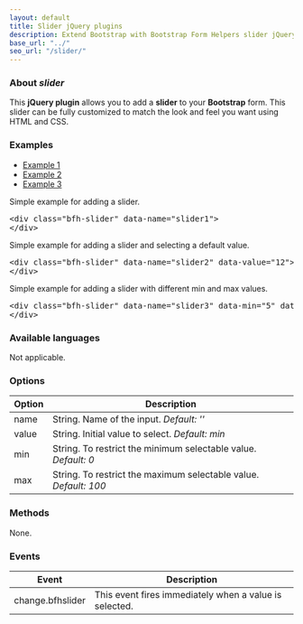 ```yaml
---
layout: default
title: Slider jQuery plugins
description: Extend Bootstrap with Bootstrap Form Helpers slider jQuery plugins.
base_url: "../"
seo_url: "/slider/"
---
```


### About *slider*

This **jQuery plugin** allows you to add a **slider** to your **Bootstrap** form.
This slider can be fully customized to match the look and feel you want using HTML and CSS.


### Examples

<ul id="example-tab" class="nav nav-tabs">
  <li class="active">
    <a href="#example1" data-toggle="tab">Example 1</a>
  </li>
  <li>
    <a href="#example2" data-toggle="tab">Example 2</a>
  </li>
  <li>
    <a href="#example3" data-toggle="tab">Example 3</a>
  </li>
</ul>
<div id="example-content" class="tab-content">
  <div class="tab-pane fade in active" id="example1">
    <form class="example form-inline">
      <p>Simple example for adding a slider.</p>
      <div class="bfh-slider" data-name="slider1">
      </div>
    </form>
    <pre class="prettyprint">&lt;div class="bfh-slider" data-name="slider1"&gt;
&lt;/div&gt;</pre>
  </div>
  <div class="tab-pane fade" id="example2">
    <form class="example form-inline">
      <p>Simple example for adding a slider and selecting a default value.</p>
      <div class="bfh-slider" data-name="slider2" data-value="12">
      </div>
    </form>
    <pre class="prettyprint">&lt;div class="bfh-slider" data-name="slider2" data-value="12"&gt;
&lt;/div&gt;</pre>
  </div>
  <div class="tab-pane fade" id="example3">
    <form class="example form-inline">
      <p>Simple example for adding a slider with different min and max values.</p>
      <div class="bfh-slider" data-name="slider3" data-min="5" data-max="25">
      </div>
    </form>
    <pre class="prettyprint">&lt;div class="bfh-slider" data-name="slider3" data-min="5" data-max="25"&gt;
&lt;/div&gt;</pre>
  </div>
</div>


### Available languages

Not applicable.


### Options
    
<table class="table table-striped">
  <thead>
    <tr>
      <th>Option</th>
      <th>Description</th>
    </tr>
  </thead>
  <tbody>
    <tr>
      <td>name</td>
      <td>String. Name of the input. <em>Default: ''</em></td>
    </tr>
    <tr>
      <td>value</td>
      <td>String. Initial value to select. <em>Default: min</em></td>
    </tr>
    <tr>
      <td>min</td>
      <td>String. To restrict the minimum selectable value. <em>Default: 0</em></td>
    </tr>
    <tr>
      <td>max</td>
      <td>String. To restrict the maximum selectable value. <em>Default: 100</em></td>
    </tr>
  </tbody>
</table>


### Methods

None.


### Events

<table class="table table-striped">
  <thead>
    <tr>
      <th>Event</th>
      <th>Description</th>
    </tr>
  </thead>
  <tbody>
    <tr>
      <td>change.bfhslider</td>
      <td>This event fires immediately when a value is selected.</td>
    </tr>
  </tbody>
</table>
